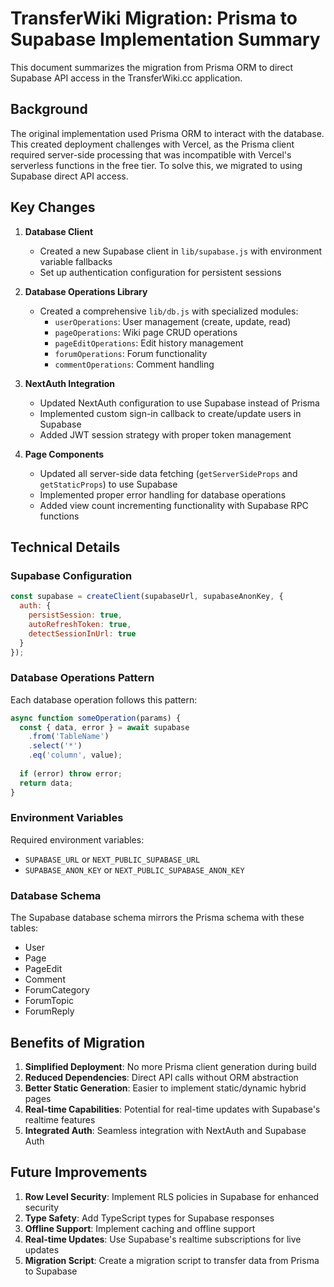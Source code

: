 # TransferWiki Migration: Prisma to Supabase Implementation Summary

This document summarizes the migration from Prisma ORM to direct Supabase API access in the TransferWiki.cc application.

## Background

The original implementation used Prisma ORM to interact with the database. This created deployment challenges with Vercel, as the Prisma client required server-side processing that was incompatible with Vercel's serverless functions in the free tier. To solve this, we migrated to using Supabase direct API access.

## Key Changes

1. **Database Client**
   - Created a new Supabase client in `lib/supabase.js` with environment variable fallbacks
   - Set up authentication configuration for persistent sessions

2. **Database Operations Library**
   - Created a comprehensive `lib/db.js` with specialized modules:
     - `userOperations`: User management (create, update, read)
     - `pageOperations`: Wiki page CRUD operations
     - `pageEditOperations`: Edit history management
     - `forumOperations`: Forum functionality
     - `commentOperations`: Comment handling

3. **NextAuth Integration**
   - Updated NextAuth configuration to use Supabase instead of Prisma
   - Implemented custom sign-in callback to create/update users in Supabase
   - Added JWT session strategy with proper token management

4. **Page Components**
   - Updated all server-side data fetching (`getServerSideProps` and `getStaticProps`) to use Supabase
   - Implemented proper error handling for database operations
   - Added view count incrementing functionality with Supabase RPC functions

## Technical Details

### Supabase Configuration

```javascript
const supabase = createClient(supabaseUrl, supabaseAnonKey, {
  auth: {
    persistSession: true,
    autoRefreshToken: true,
    detectSessionInUrl: true
  }
});
```

### Database Operations Pattern

Each database operation follows this pattern:

```javascript
async function someOperation(params) {
  const { data, error } = await supabase
    .from('TableName')
    .select('*')
    .eq('column', value);
    
  if (error) throw error;
  return data;
}
```

### Environment Variables

Required environment variables:
- `SUPABASE_URL` or `NEXT_PUBLIC_SUPABASE_URL`
- `SUPABASE_ANON_KEY` or `NEXT_PUBLIC_SUPABASE_ANON_KEY`

### Database Schema

The Supabase database schema mirrors the Prisma schema with these tables:
- User
- Page
- PageEdit
- Comment
- ForumCategory
- ForumTopic
- ForumReply

## Benefits of Migration

1. **Simplified Deployment**: No more Prisma client generation during build
2. **Reduced Dependencies**: Direct API calls without ORM abstraction
3. **Better Static Generation**: Easier to implement static/dynamic hybrid pages
4. **Real-time Capabilities**: Potential for real-time updates with Supabase's realtime features
5. **Integrated Auth**: Seamless integration with NextAuth and Supabase Auth

## Future Improvements

1. **Row Level Security**: Implement RLS policies in Supabase for enhanced security
2. **Type Safety**: Add TypeScript types for Supabase responses
3. **Offline Support**: Implement caching and offline support
4. **Real-time Updates**: Use Supabase's realtime subscriptions for live updates
5. **Migration Script**: Create a migration script to transfer data from Prisma to Supabase